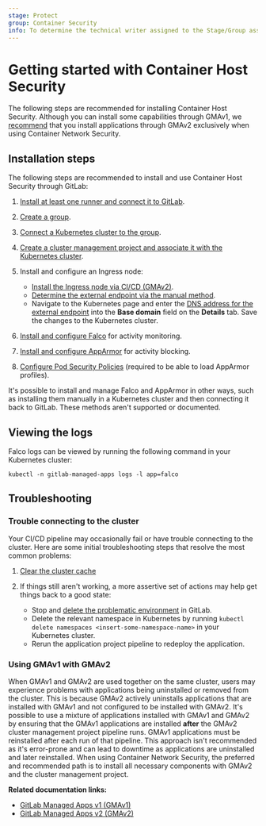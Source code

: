 ```yaml
---
stage: Protect
group: Container Security
info: To determine the technical writer assigned to the Stage/Group associated with this page, see https://about.gitlab.com/handbook/engineering/ux/technical-writing/#designated-technical-writers
---
```


# Getting started with Container Host Security

The following steps are recommended for installing Container Host Security. Although you can install
some capabilities through GMAv1, we [recommend](#using-gmav1-with-gmav2) that you install
applications through GMAv2 exclusively when using Container Network Security.

## Installation steps

The following steps are recommended to install and use Container Host Security through GitLab:

1. [Install at least one runner and connect it to GitLab](https://docs.gitlab.com/runner/).
1. [Create a group](../../../../group/#create-a-new-group).
1. [Connect a Kubernetes cluster to the group](../../add_remove_clusters.md).
1. [Create a cluster management project and associate it with the Kubernetes cluster](../../../../clusters/management_project.md).

1. Install and configure an Ingress node:

   - [Install the Ingress node via CI/CD (GMAv2)](../../../../clusters/applications.md#install-ingress-using-gitlab-cicd).
   - [Determine the external endpoint via the manual method](../../../../clusters/applications.md#determining-the-external-endpoint-manually).
   - Navigate to the Kubernetes page and enter the [DNS address for the external endpoint](../../index.md#base-domain)
     into the **Base domain** field on the **Details** tab. Save the changes to the Kubernetes
     cluster.

1. [Install and configure Falco](../../../../clusters/applications.md#install-falco-using-gitlab-cicd)
   for activity monitoring.
1. [Install and configure AppArmor](../../../../clusters/applications.md#install-apparmor-using-gitlab-cicd)
   for activity blocking.
1. [Configure Pod Security Policies](../../../../clusters/applications.md#using-podsecuritypolicy-in-your-deployments)
   (required to be able to load AppArmor profiles).

It's possible to install and manage Falco and AppArmor in other ways, such as installing them
manually in a Kubernetes cluster and then connecting it back to GitLab. These methods aren't
supported or documented.

## Viewing the logs

Falco logs can be viewed by running the following command in your Kubernetes cluster:

```shell
kubectl -n gitlab-managed-apps logs -l app=falco
```

## Troubleshooting

### Trouble connecting to the cluster

Your CI/CD pipeline may occasionally fail or have trouble connecting to the cluster. Here are some
initial troubleshooting steps that resolve the most common problems:

1. [Clear the cluster cache](../../index.md#clearing-the-cluster-cache)
1. If things still aren't working, a more assertive set of actions may help get things back to a
   good state:

   - Stop and [delete the problematic environment](../../../../../ci/environments/#delete-environments-through-the-ui)
     in GitLab.
   - Delete the relevant namespace in Kubernetes by running
     `kubectl delete namespaces <insert-some-namespace-name>` in your Kubernetes cluster.
   - Rerun the application project pipeline to redeploy the application.

### Using GMAv1 with GMAv2

When GMAv1 and GMAv2 are used together on the same cluster, users may experience problems with
applications being uninstalled or removed from the cluster. This is because GMAv2 actively
uninstalls applications that are installed with GMAv1 and not configured to be installed with GMAv2.
It's possible to use a mixture of applications installed with GMAv1 and GMAv2 by ensuring that the
GMAv1 applications are installed **after** the GMAv2 cluster management project pipeline runs. GMAv1
applications must be reinstalled after each run of that pipeline. This approach isn't recommended as
it's error-prone and can lead to downtime as applications are uninstalled and later reinstalled.
When using Container Network Security, the preferred and recommended path is to install all
necessary components with GMAv2 and the cluster management project.

**Related documentation links:**

- [GitLab Managed Apps v1 (GMAv1)](../../../../clusters/applications.md#install-with-one-click)
- [GitLab Managed Apps v2 (GMAv2)](../../../../clusters/management_project.md)
